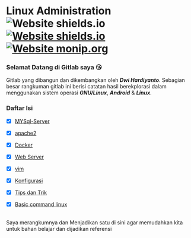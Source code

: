 # Linux Administration ![Website shields.io](https://img.shields.io/badge/ubuntu-v.18.04-orange) [![Website shields.io](https://img.shields.io/badge/vim-v--8.0-brightgreen)](http://shields.io/) [![Website monip.org](https://img.shields.io/badge/mysql-v--14.14-lightgrey)](http://monip.org/)

### Selamat Datang di Gitlab saya  :kissing_heart:
Gitlab yang dibangun dan dikembangkan oleh ***Dwi Hardiyanto***. Sebagian besar rangkuman gitlab ini berisi catatan hasil berekplorasi dalam menggunakan sistem operasi ***GNU/Linux***, ***Android*** & ***Linux***.



### Daftar Isi
- [x] [MYSql-Server](https://gitlab.com/dwiHard/LinuxAdministration/-/blob/master/mysql/mysql.md)
- [x] [apache2](https://gitlab.com/dwiHard/LinuxAdministration/-/blob/master/apache2/Apache2.md)
- [x] [Docker](https://gitlab.com/dwiHard/LinuxAdministration/-/blob/master/docker/docker.md#docker-di-linux)
- [x] [Web Server](https://gitlab.com/dwiHard/LinuxAdministration/-/blob/master/webserver/webserver.md#rangkuman-konfigurasi-webserver-di-ubuntu-heavy_check_mark)
- [x] [vim](https://gitlab.com/dwiHard/LinuxAdministration/-/blob/master/vim/vim.md#rangkuman-vim)
- [x] [Konfigurasi](https://gitlab.com/dwiHard/LinuxAdministration/-/blob/master/LinuxConfigBackup/Config.md#konfigurasi-di-linux)
- [x] [Tips dan Trik](https://gitlab.com/dwiHard/LinuxAdministration/-/blob/master/Tips/Tips.md#tips-dan-triks-sederhana)
- [x] [Basic command linux](https://gitlab.com/dwiHard/LinuxAdministration/-/blob/master/Tips/BasicLinux.md#rangkuman-basic-command-linux) 


<br>Saya merangkumnya dan Menjadikan satu di sini agar memudahkan kita untuk bahan belajar dan dijadikan referensi 
